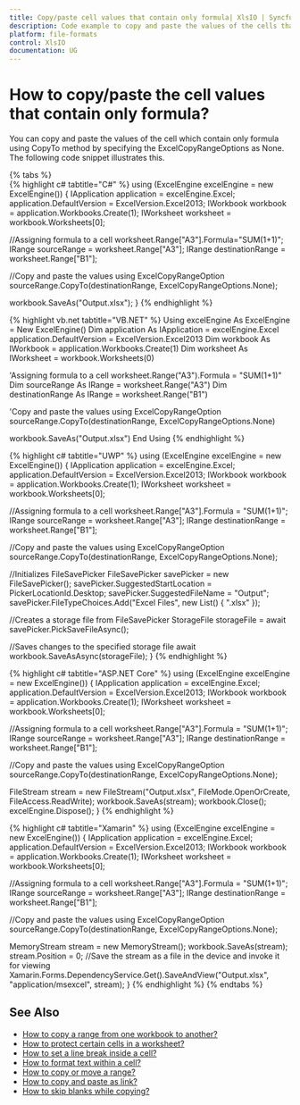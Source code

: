 ```yaml
---
title: Copy/paste cell values that contain only formula| XlsIO | Syncfusion
description: Code example to copy and paste the values of the cells that contain only formulas using Essential XlsIO.
platform: file-formats
control: XlsIO
documentation: UG
---
```


# How to copy/paste the cell values that contain only formula?

You can copy and paste the values of the cell which contain only formula using CopyTo method by specifying the ExcelCopyRangeOptions as None. The following code snippet illustrates this.

{% tabs %}  
{% highlight c# tabtitle="C#" %}
using (ExcelEngine excelEngine = new ExcelEngine())
{
  IApplication application = excelEngine.Excel;
  application.DefaultVersion = ExcelVersion.Excel2013;
  IWorkbook workbook = application.Workbooks.Create(1);
  IWorksheet worksheet = workbook.Worksheets[0];

  //Assigning formula to a cell
  worksheet.Range["A3"].Formula="SUM(1+1)";
  IRange sourceRange = worksheet.Range["A3"];
  IRange destinationRange = worksheet.Range["B1"];

  //Copy and paste the values using ExcelCopyRangeOption
  sourceRange.CopyTo(destinationRange, ExcelCopyRangeOptions.None);

  workbook.SaveAs("Output.xlsx");
}
{% endhighlight %}

{% highlight vb.net tabtitle="VB.NET" %}
Using excelEngine As ExcelEngine = New ExcelEngine()
  Dim application As IApplication = excelEngine.Excel
  application.DefaultVersion = ExcelVersion.Excel2013
  Dim workbook As IWorkbook = application.Workbooks.Create(1)
  Dim worksheet As IWorksheet = workbook.Worksheets(0)

  'Assigning formula to a cell
  worksheet.Range("A3").Formula = "SUM(1+1)"
  Dim sourceRange As IRange = worksheet.Range("A3")
  Dim destinationRange As IRange = worksheet.Range("B1")

  'Copy and paste the values using ExcelCopyRangeOption
  sourceRange.CopyTo(destinationRange, ExcelCopyRangeOptions.None)

  workbook.SaveAs("Output.xlsx")
End Using
{% endhighlight %}

{% highlight c# tabtitle="UWP" %}
using (ExcelEngine excelEngine = new ExcelEngine())
{
  IApplication application = excelEngine.Excel;
  application.DefaultVersion = ExcelVersion.Excel2013;
  IWorkbook workbook = application.Workbooks.Create(1);
  IWorksheet worksheet = workbook.Worksheets[0];

  //Assigning formula to a cell
  worksheet.Range["A3"].Formula = "SUM(1+1)";
  IRange sourceRange = worksheet.Range["A3"];
  IRange destinationRange = worksheet.Range["B1"];

  //Copy and paste the values using ExcelCopyRangeOption
  sourceRange.CopyTo(destinationRange, ExcelCopyRangeOptions.None);

  //Initializes FileSavePicker
  FileSavePicker savePicker = new FileSavePicker();
  savePicker.SuggestedStartLocation = PickerLocationId.Desktop;
  savePicker.SuggestedFileName = "Output";
  savePicker.FileTypeChoices.Add("Excel Files", new List<string>() { ".xlsx" });

  //Creates a storage file from FileSavePicker
  StorageFile storageFile = await savePicker.PickSaveFileAsync();

  //Saves changes to the specified storage file
  await workbook.SaveAsAsync(storageFile);
}
{% endhighlight %}

{% highlight c# tabtitle="ASP.NET Core" %}
using (ExcelEngine excelEngine = new ExcelEngine())
{
  IApplication application = excelEngine.Excel;
  application.DefaultVersion = ExcelVersion.Excel2013;
  IWorkbook workbook = application.Workbooks.Create(1);
  IWorksheet worksheet = workbook.Worksheets[0];

  //Assigning formula to a cell
  worksheet.Range["A3"].Formula = "SUM(1+1)";
  IRange sourceRange = worksheet.Range["A3"];
  IRange destinationRange = worksheet.Range["B1"];

  //Copy and paste the values using ExcelCopyRangeOption
  sourceRange.CopyTo(destinationRange, ExcelCopyRangeOptions.None);

  FileStream stream = new FileStream("Output.xlsx", FileMode.OpenOrCreate, FileAccess.ReadWrite);
  workbook.SaveAs(stream);
  workbook.Close();
  excelEngine.Dispose();
}
{% endhighlight %}

{% highlight c# tabtitle="Xamarin" %}
using (ExcelEngine excelEngine = new ExcelEngine())
{
  IApplication application = excelEngine.Excel;
  application.DefaultVersion = ExcelVersion.Excel2013;
  IWorkbook workbook = application.Workbooks.Create(1);
  IWorksheet worksheet = workbook.Worksheets[0];

  //Assigning formula to a cell
  worksheet.Range["A3"].Formula = "SUM(1+1)";
  IRange sourceRange = worksheet.Range["A3"];
  IRange destinationRange = worksheet.Range["B1"];

  //Copy and paste the values using ExcelCopyRangeOption
  sourceRange.CopyTo(destinationRange, ExcelCopyRangeOptions.None);

  MemoryStream stream = new MemoryStream();
  workbook.SaveAs(stream);
  stream.Position = 0;
  //Save the stream as a file in the device and invoke it for viewing
  Xamarin.Forms.DependencyService.Get<ISave>().SaveAndView("Output.xlsx", "application/msexcel", stream);
}
{% endhighlight %}
{% endtabs %}  

## See Also

* [How to copy a range from one workbook to another?](https://help.syncfusion.com/file-formats/xlsio/faqs/how-to-copy-a-range-from-one-workbook-to-another)
* [How to protect certain cells in a worksheet?](https://help.syncfusion.com/file-formats/xlsio/faqs/how-to-protect-certain-cells-in-a-worksheet)
* [How to set a line break inside a cell?](https://help.syncfusion.com/file-formats/xlsio/faqs/how-to-set-a-line-break-inside-a-cell)
* [How to format text within a cell?](https://help.syncfusion.com/file-formats/xlsio/faqs/how-to-format-text-within-a-cell)
* [How to copy or move a range?](https://help.syncfusion.com/file-formats/xlsio/worksheet-cells-manipulation#copy-or-move-a-range)
* [How to copy and paste as link?](https://help.syncfusion.com/file-formats/xlsio/worksheet-cells-manipulation#copy-and-paste-as-link)
* [How to skip blanks while copying?](https://help.syncfusion.com/file-formats/xlsio/worksheet-cells-manipulation#skip-blanks-while-copying)

